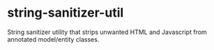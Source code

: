 string-sanitizer-util
=====================

String sanitizer utility that strips unwanted HTML and Javascript from annotated model/entity classes.
